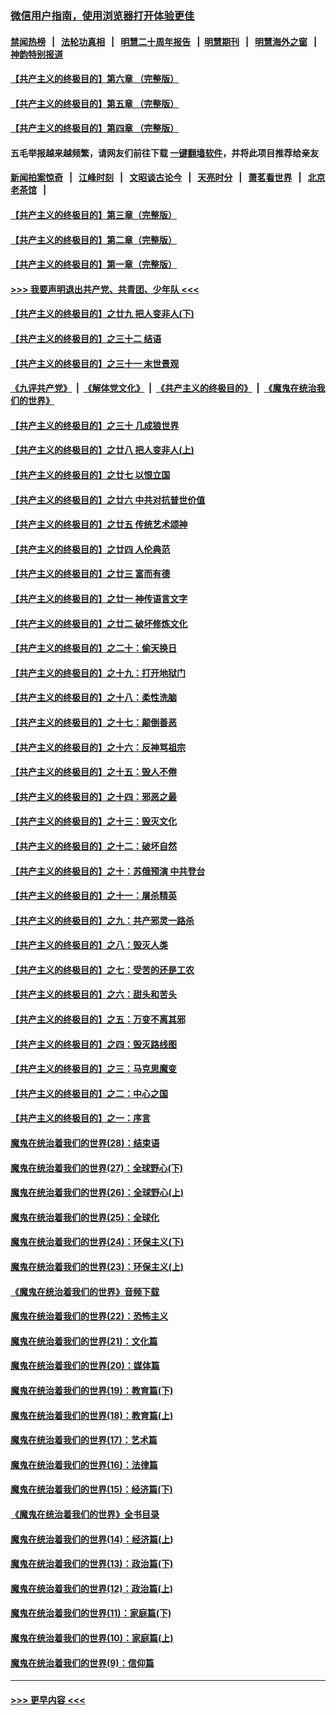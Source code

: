 ### [微信用户指南，使用浏览器打开体验更佳](https://github.com/gfw-breaker/banned-news1/blob/master/indexes/wechat-guide.md?t=0)
#### [禁闻热榜](热点新闻.md?t=0)  &nbsp;&nbsp;|&nbsp;&nbsp; [法轮功真相](https://github.com/gfw-breaker/truth/blob/master/README.md?t=0) &nbsp;&nbsp;|&nbsp;&nbsp; [明慧二十周年报告](https://github.com/gfw-breaker/mh-reports/blob/master/README.md?t=0) &nbsp;&nbsp;|&nbsp;&nbsp;[明慧期刊](https://github.com/gfw-breaker/mh-qikan) &nbsp;&nbsp;|&nbsp;&nbsp; [明慧海外之窗](https://github.com/gfw-breaker/mh-news/blob/master/README.md?t=0) &nbsp;&nbsp;|&nbsp;&nbsp; [神韵特别报道](https://github.com/gfw-breaker/mh-news/blob/master/shenyun.md?t=0)
#### [【共产主义的终极目的】第六章 （完整版）](../pages/nsc422/n11428913.md?t=02041944) 
#### [【共产主义的终极目的】第五章 （完整版）](../pages/nsc422/n11428912.md?t=02041944) 
#### [【共产主义的终极目的】第四章 （完整版）](../pages/nsc422/n11428907.md?t=02041944) 
#### 五毛举报越来越频繁，请网友们前往下载 [一键翻墙软件](https://github.com/gfw-breaker/ssr-accounts)，并将此项目推荐给亲友
#### [新闻拍案惊奇](https://github.com/gfw-breaker/banned-news1/blob/master/pages/link4.md) &nbsp;&nbsp;|&nbsp;&nbsp; [江峰时刻](https://github.com/gfw-breaker/banned-news1/blob/master/pages/link4.md) &nbsp;&nbsp;|&nbsp;&nbsp; [文昭谈古论今](https://github.com/gfw-breaker/banned-news1/blob/master/pages/link4.md) &nbsp;&nbsp;|&nbsp;&nbsp; [天亮时分](https://github.com/gfw-breaker/banned-news1/blob/master/pages/link4.md) &nbsp;&nbsp;|&nbsp;&nbsp; [萧茗看世界](https://github.com/gfw-breaker/banned-news1/blob/master/pages/link4.md) &nbsp;&nbsp;|&nbsp;&nbsp; [北京老茶馆](https://github.com/gfw-breaker/banned-news1/blob/master/pages/link4.md) &nbsp;&nbsp;|&nbsp;&nbsp; 
#### [【共产主义的终极目的】第三章（完整版）](../pages/nsc422/n11428848.md?t=02041944) 
#### [【共产主义的终极目的】第二章（完整版）](../pages/nsc422/n11428831.md?t=02041944) 
#### [【共产主义的终极目的】第一章（完整版）](../pages/nsc422/n11417651.md?t=02041944) 
#### [>>> 我要声明退出共产党、共青团、少年队 <<<](https://github.com/begood0513/goodnews/blob/master/quit/letter.md) 
#### [【共产主义的终极目的】之廿九 把人变非人(下)](../pages/nsc422/n11344140.md?t=02041944) 
#### [【共产主义的终极目的】之三十二 结语](../pages/nsc422/n11360535.md?t=02041944) 
#### [【共产主义的终极目的】之三十一 末世景观](../pages/nsc422/n11351129.md?t=02041944) 
#### [《九评共产党》](https://github.com/begood0513/9ping.md/blob/master/README.md) &nbsp;|&nbsp; [《解体党文化》](../../../../jtdwh.md/blob/master/README.md)  &nbsp;|&nbsp; [《共产主义的终极目的》](../../../../gczydzjmd.md/blob/master/README.md) &nbsp;|&nbsp; [《魔鬼在统治我们的世界》](../../../../mgztzwmdsj.md/blob/master/README.md) 
#### [【共产主义的终极目的】之三十 几成狼世界](../pages/nsc422/n11348280.md?t=02041944) 
#### [【共产主义的终极目的】之廿八 把人变非人(上)](../pages/nsc422/n11340492.md?t=02041944) 
#### [【共产主义的终极目的】之廿七 以恨立国](../pages/nsc422/n11336944.md?t=02041944) 
#### [【共产主义的终极目的】之廿六 中共对抗普世价值](../pages/nsc422/n11324785.md?t=02041944) 
#### [【共产主义的终极目的】之廿五 传统艺术颂神](../pages/nsc422/n11296396.md?t=02041944) 
#### [【共产主义的终极目的】之廿四 人伦典范](../pages/nsc422/n11296397.md?t=02041944) 
#### [【共产主义的终极目的】之廿三 富而有德](../pages/nsc422/n11283598.md?t=02041944) 
#### [【共产主义的终极目的】之廿一 神传语言文字](../pages/nsc422/n11263265.md?t=02041944) 
#### [【共产主义的终极目的】之廿二 破坏修炼文化](../pages/nsc422/n11245728.md?t=02041944) 
#### [【共产主义的终极目的】之二十：偷天换日](../pages/nsc422/n11238846.md?t=02041944) 
#### [【共产主义的终极目的】之十九：打开地狱门](../pages/nsc422/n11206376.md?t=02041944) 
#### [【共产主义的终极目的】之十八：柔性洗脑](../pages/nsc422/n11199994.md?t=02041944) 
#### [【共产主义的终极目的】之十七：颠倒善恶](../pages/nsc422/n11179782.md?t=02041944) 
#### [【共产主义的终极目的】之十六：反神骂祖宗](../pages/nsc422/n11166798.md?t=02041944) 
#### [【共产主义的终极目的】之十五：毁人不倦](../pages/nsc422/n11166792.md?t=02041944) 
#### [【共产主义的终极目的】之十四：邪恶之最](../pages/nsc422/n11150249.md?t=02041944) 
#### [【共产主义的终极目的】之十三：毁灭文化](../pages/nsc422/n11135227.md?t=02041944) 
#### [【共产主义的终极目的】之十二：破坏自然](../pages/nsc422/n11135214.md?t=02041944) 
#### [【共产主义的终极目的】之十：苏俄预演 中共登台](../pages/nsc422/n11118424.md?t=02041944) 
#### [【共产主义的终极目的】之十一：屠杀精英](../pages/nsc422/n11118442.md?t=02041944) 
#### [【共产主义的终极目的】之九：共产邪灵一路杀](../pages/nsc422/n11114139.md?t=02041944) 
#### [【共产主义的终极目的】之八：毁灭人类](../pages/nsc422/n11108503.md?t=02041944) 
#### [【共产主义的终极目的】之七：受苦的还是工农](../pages/nsc422/n11101809.md?t=02041944) 
#### [【共产主义的终极目的】之六：甜头和苦头](../pages/nsc422/n11096971.md?t=02041944) 
#### [【共产主义的终极目的】之五：万变不离其邪](../pages/nsc422/n11091285.md?t=02041944) 
#### [【共产主义的终极目的】之四：毁灭路线图](../pages/nsc422/n11086284.md?t=02041944) 
#### [【共产主义的终极目的】之三：马克思魔变](../pages/nsc422/n11061941.md?t=02041944) 
#### [【共产主义的终极目的】之二：中心之国](../pages/nsc422/n11047728.md?t=02041944) 
#### [【共产主义的终极目的】之一：序言](../pages/nsc422/n11086077.md?t=02041944) 
#### [魔鬼在统治着我们的世界(28)：结束语](../pages/nsc422/n10936246.md?t=02041944) 
#### [魔鬼在统治着我们的世界(27)：全球野心(下)](../pages/nsc422/n10928319.md?t=02041944) 
#### [魔鬼在统治着我们的世界(26)：全球野心(上)](../pages/nsc422/n10900318.md?t=02041944) 
#### [魔鬼在统治着我们的世界(25)：全球化](../pages/nsc422/n10788205.md?t=02041944) 
#### [魔鬼在统治着我们的世界(24)：环保主义(下)](../pages/nsc422/n10695307.md?t=02041944) 
#### [魔鬼在统治着我们的世界(23)：环保主义(上)](../pages/nsc422/n10688613.md?t=02041944) 
#### [《魔鬼在统治着我们的世界》音频下载](../pages/nsc422/n10635553.md?t=02041944) 
#### [魔鬼在统治着我们的世界(22)：恐怖主义](../pages/nsc422/n10614727.md?t=02041944) 
#### [魔鬼在统治着我们的世界(21)：文化篇](../pages/nsc422/n10597706.md?t=02041944) 
#### [魔鬼在统治着我们的世界(20)：媒体篇](../pages/nsc422/n10586579.md?t=02041944) 
#### [魔鬼在统治着我们的世界(19)：教育篇(下)](../pages/nsc422/n10564808.md?t=02041944) 
#### [魔鬼在统治着我们的世界(18)：教育篇(上)](../pages/nsc422/n10526970.md?t=02041944) 
#### [魔鬼在统治着我们的世界(17)：艺术篇](../pages/nsc422/n10499093.md?t=02041944) 
#### [魔鬼在统治着我们的世界(16)：法律篇](../pages/nsc422/n10485969.md?t=02041944) 
#### [魔鬼在统治着我们的世界(15)：经济篇(下)](../pages/nsc422/n10469975.md?t=02041944) 
#### [《魔鬼在统治着我们的世界》全书目录](../pages/nsc422/n10464261.md?t=02041944) 
#### [魔鬼在统治着我们的世界(14)：经济篇(上)](../pages/nsc422/n10457370.md?t=02041944) 
#### [魔鬼在统治着我们的世界(13)：政治篇(下)](../pages/nsc422/n10448270.md?t=02041944) 
#### [魔鬼在统治着我们的世界(12)：政治篇(上)](../pages/nsc422/n10444576.md?t=02041944) 
#### [魔鬼在统治着我们的世界(11)：家庭篇(下)](../pages/nsc422/n10440961.md?t=02041944) 
#### [魔鬼在统治着我们的世界(10)：家庭篇(上)](../pages/nsc422/n10435448.md?t=02041944) 
#### [魔鬼在统治着我们的世界(9)：信仰篇](../pages/nsc422/n10432159.md?t=02041944) 

----
#### [ >>> 更早内容 <<< ](../indexes/nsc422-earlier.md)
